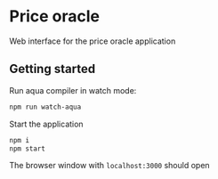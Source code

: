 # Price oracle

Web interface for the price oracle application

## Getting started

Run aqua compiler in watch mode:

```bash
npm run watch-aqua
```

Start the application

```bash
npm i
npm start
```

The browser window with `localhost:3000` should open
